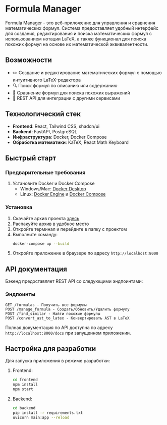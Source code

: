 # Formula Manager

Formula Manager - это веб-приложение для управления и сравнения математических формул. Система предоставляет удобный интерфейс для создания, редактирования и поиска математических формул с использованием нотации LaTeX, а также функционал для поиска похожих формул на основе их математической эквивалентности.

## Возможности

- ✏️ Создание и редактирование математических формул с помощью интуитивного LaTeX-редактора
- 🔍 Поиск формул по описанию или содержанию
- 🔄 Сравнение формул для поиска похожих выражений
- 🚀 REST API для интеграции с другими сервисами

## Технологический стек

- **Frontend**: React, Tailwind CSS, shadcn/ui
- **Backend**: FastAPI, PostgreSQL
- **Инфраструктура**: Docker, Docker Compose
- **Обработка математики**: KaTeX, React Math Keyboard

## Быстрый старт

### Предварительные требования

1. Установите Docker и Docker Compose
   - Windows/Mac: [Docker Desktop](https://www.docker.com/products/docker-desktop/)
   - Linux: [Docker Engine](https://docs.docker.com/engine/install/) и [Docker Compose](https://docs.docker.com/compose/install/)

### Установка

1. Скачайте архив проекта [здесь](https://github.com/SafeKitty-Team/formulService/releases/download/done/demo.zip)
2. Распакуйте архив в удобное место
3. Откройте терминал и перейдите в папку с проектом
4. Выполните команду:
   ```bash
   docker-compose up --build
   ```
5. Откройте приложение в браузере по адресу `http://localhost:8000`

## API документация

Бэкенд предоставляет REST API со следующими эндпоинтами:

### Эндпоинты

```
GET /formulas - Получить все формулы
POST /manage_formula - Создать/Обновить/Удалить формулу
POST /find_similar - Найти похожие формулы
POST /convert_ast_to_latex - Конвертировать AST в LaTeX
```

Полная документация по API доступна по адресу `http://localhost:8000/docs` при запущенном приложении.

## Настройка для разработки

Для запуска приложения в режиме разработки:

1. Frontend:
   ```bash
   cd frontend
   npm install
   npm start
   ```

2. Backend:
   ```bash
   cd backend
   pip install -r requirements.txt
   uvicorn main:app --reload
   ```
